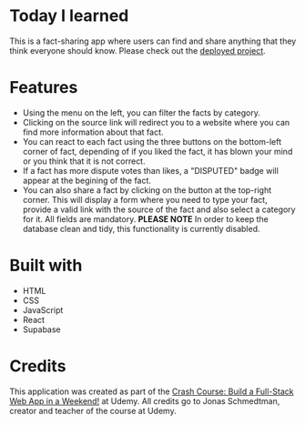 # Today I learned 

This is a fact-sharing app where users can find and share anything that they think everyone should know. Please check out the [deployed project](https://today-i-learned-jk27.netlify.app/). 

# Features 
- Using the menu on the left, you can filter the facts by category. 
- Clicking on the source link will redirect you to a website where you can find more information about that fact. 
- You can react to each fact using the three buttons on the bottom-left corner of fact, depending of if you liked the fact, it has blown your mind or you think that it is not correct. 
- If a fact has more dispute votes than likes, a "DISPUTED" badge will appear at the begining of the fact. 
- You can also share a fact by clicking on the button at the top-right corner. This will display a form where you need to type your fact, provide a valid link with the source of the fact and also select a category for it. All fields are mandatory. **PLEASE NOTE** In order to keep the database clean and tidy, this functionality is currently disabled.  

# Built with 
- HTML 
- CSS 
- JavaScript 
- React 
- Supabase 

# Credits 
This application was created as part of the [Crash Course: Build a Full-Stack Web App in a Weekend!](https://www.udemy.com/course/full-stack-crash-course) at Udemy. All credits go to Jonas Schmedtman, creator and teacher of the course at Udemy. 
